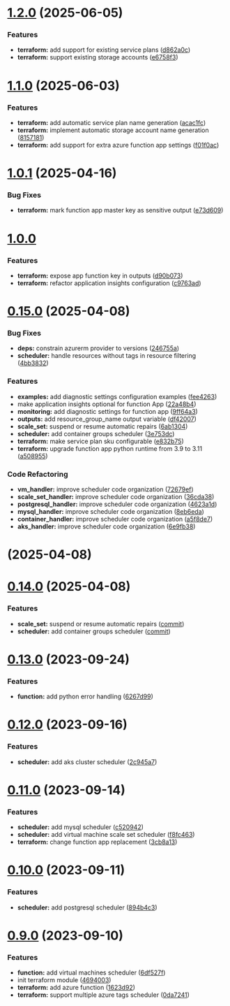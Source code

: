 # [1.2.0](https://github.com/diodonfrost/terraform-azure-function-app-scheduler-stop-start/compare/v1.1.0...v1.2.0) (2025-06-05)


### Features

* **terraform:** add support for existing service plans ([d862a0c](https://github.com/diodonfrost/terraform-azure-function-app-scheduler-stop-start/commit/d862a0c))
* **terraform:** support existing storage accounts ([e6758f3](https://github.com/diodonfrost/terraform-azure-function-app-scheduler-stop-start/commit/e6758f3))


# [1.1.0](https://github.com/diodonfrost/terraform-azure-function-app-scheduler-stop-start/compare/v1.0.1...v1.1.0) (2025-06-03)


### Features

* **terraform:** add automatic service plan name generation ([acac1fc](https://github.com/diodonfrost/terraform-azure-function-app-scheduler-stop-start/commit/acac1fc))
* **terraform:** implement automatic storage account name generation ([8157181](https://github.com/diodonfrost/terraform-azure-function-app-scheduler-stop-start/commit/8157181))
* **terraform:** add support for extra azure function app settings ([f01f0ac](https://github.com/diodonfrost/terraform-azure-function-app-scheduler-stop-start/commit/f01f0ac))


# [1.0.1](https://github.com/diodonfrost/terraform-azure-function-app-scheduler-stop-start/compare/v1.0.0...v1.0.1) (2025-04-16)


### Bug Fixes

* **terraform:** mark function app master key as sensitive output ([e73d609](https://github.com/diodonfrost/terraform-azure-function-app-scheduler-stop-start/commit/e73d609))


# [1.0.0](https://github.com/diodonfrost/terraform-azure-function-app-scheduler-stop-start/compare/v0.15.0...v1.0.0)


### Features

* **terraform:** expose app function key in outputs ([d90b073](https://github.com/diodonfrost/terraform-azure-function-app-scheduler-stop-start/commit/d90b073fc8c8b5fb9618b934f42a06aa9245ebda))
* **terraform:** refactor application insights configuration ([c9763ad](https://github.com/diodonfrost/terraform-azure-function-app-scheduler-stop-start/commit/c9763add719ed7927894991aeaac7ab6df734c0d))


# [0.15.0](https://github.com/diodonfrost/terraform-azure-function-app-scheduler-stop-start/compare/v0.14.0...v0.15.0) (2025-04-08)


### Bug Fixes

* **deps:** constrain azurerm provider to versions ([246755a](https://github.com/diodonfrost/terraform-azure-function-app-scheduler-stop-start/commit/246755af9915b16f491e1aa64eaa4ba71d5364d6))
* **scheduler:** handle resources without tags in resource filtering ([4bb3832](https://github.com/diodonfrost/terraform-azure-function-app-scheduler-stop-start/commit/4bb38327050dd58f763434d16c63f2b242d1b993))


### Features

* **examples:** add diagnostic settings configuration examples ([fee4263](https://github.com/diodonfrost/terraform-azure-function-app-scheduler-stop-start/commit/fee42638c4b0520b1230d5bf3846a307d350a12a))
* make application insights optional for function App ([22a48b4](https://github.com/diodonfrost/terraform-azure-function-app-scheduler-stop-start/commit/22a48b454e5b1139367ee0e0d5733ed8a8ef4a9a))
* **monitoring:** add diagnostic settings for function app ([9ff64a3](https://github.com/diodonfrost/terraform-azure-function-app-scheduler-stop-start/commit/9ff64a3be0011c271aca223fde2bc1ae6ba29f33))
* **outputs:** add resource_group_name output variable ([df42007](https://github.com/diodonfrost/terraform-azure-function-app-scheduler-stop-start/commit/df4200784afe2c7cf9fbc8396f2a513c4ad25473))
* **scale_set:** suspend or resume automatic repairs ([6ab1304](https://github.com/diodonfrost/terraform-azure-function-app-scheduler-stop-start/commit/6ab1304fd86e201afcbf6acbeb345f038bd40f51))
* **scheduler:** add container groups scheduler ([3e753dc](https://github.com/diodonfrost/terraform-azure-function-app-scheduler-stop-start/commit/3e753dc148335f225c438ff4777551b18415e06e))
* **terraform:** make service plan sku configurable ([e832b75](https://github.com/diodonfrost/terraform-azure-function-app-scheduler-stop-start/commit/e832b75c94d09b2f9734417ecbfbb04dcb43e14f))
* **terraform:** upgrade function app python runtime from 3.9 to 3.11 ([a508955](https://github.com/diodonfrost/terraform-azure-function-app-scheduler-stop-start/commit/a508955c63aba9e344e344740d35f0c66f081283))


### Code Refactoring

* **vm_handler:** improve scheduler code organization ([72679ef](https://github.com/diodonfrost/terraform-azure-function-app-scheduler-stop-start/commit/72679ef1fa317d357fbfb08f07f3afc900d710f9))
* **scale_set_handler:** improve scheduler code organization ([36cda38](https://github.com/diodonfrost/terraform-azure-function-app-scheduler-stop-start/commit/36cda38994bb9988f067884bf28cdb2815e4a4f1))
* **postgresql_handler:** improve scheduler code organization ([4623a1d](https://github.com/diodonfrost/terraform-azure-function-app-scheduler-stop-start/commit/4623a1dc26f94886e742e18d74ba6277edcfd3c1))
* **mysql_handler:** improve scheduler code organization ([8eb6eda](https://github.com/diodonfrost/terraform-azure-function-app-scheduler-stop-start/commit/8eb6eda4d227d6c1bcd014974ffa6935df69481b))
* **container_handler:** improve scheduler code organization ([a5f8de7](https://github.com/diodonfrost/terraform-azure-function-app-scheduler-stop-start/commit/a5f8de717aa5bb07d11689336687bc7736269b16))
* **aks_handler:** improve scheduler code organization ([6e9fb38](https://github.com/diodonfrost/terraform-azure-function-app-scheduler-stop-start/commit/6e9fb38cf82701507d81669aaf4030aed02453d3))



# [](https://github.com/diodonfrost/terraform-azure-function-app-scheduler-stop-start/compare/v0.13.0...v) (2025-04-08)


# [0.14.0](https://github.com/diodonfrost/terraform-azure-function-app-scheduler-stop-start/compare/v0.13.0...v0.14.0) (2025-04-08)


### Features

* **scale_set:** suspend or resume automatic repairs ([commit](https://github.com/diodonfrost/terraform-azure-function-app-scheduler-stop-start/commit/6ab1304fd86e201afcbf6acbeb345f038bd40f51))
* **scheduler:** add container groups scheduler ([commit](https://github.com/diodonfrost/terraform-azure-function-app-scheduler-stop-start/commit/3e753dc148335f225c438ff4777551b18415e06e))



# [0.13.0](https://github.com/diodonfrost/terraform-azure-function-app-scheduler-stop-start/compare/v0.11.0...v0.12.0) (2023-09-24)


### Features

* **function:** add python error handling ([6267d99](https://github.com/diodonfrost/terraform-azure-function-app-scheduler-stop-start/commit/6267d993a71bd64c873665bb0fc3d8ac999b0e0f))



# [0.12.0](https://github.com/diodonfrost/terraform-azure-function-app-scheduler-stop-start/compare/v0.11.0...v0.12.0) (2023-09-16)


### Features

* **scheduler:** add aks cluster scheduler ([2c945a7](https://github.com/diodonfrost/terraform-azure-function-app-scheduler-stop-start/commit/2c945a7e386d05f1617086c3329dd3bc4f249a89))



# [0.11.0](https://github.com/diodonfrost/terraform-azure-function-app-scheduler-stop-start/compare/v0.10.0...v0.11.0) (2023-09-14)


### Features

* **scheduler:** add mysql scheduler ([c520942](https://github.com/diodonfrost/terraform-azure-function-app-scheduler-stop-start/commit/c5209425606765223d41bd9a25a45af030c684b9))
* **scheduler:** add virtual machine scale set scheduler ([f8fc463](https://github.com/diodonfrost/terraform-azure-function-app-scheduler-stop-start/commit/f8fc463532076956e0a58416c587c7ecfa6dffcf))
* **terraform:** change function app replacement ([3cb8a13](https://github.com/diodonfrost/terraform-azure-function-app-scheduler-stop-start/commit/3cb8a13876dd1320c881c88b07913a506544d2d4))



# [0.10.0](https://github.com/diodonfrost/terraform-azure-function-app-scheduler-stop-start/compare/v0.9.0...v0.10.0) (2023-09-11)


### Features

* **scheduler:** add postgresql scheduler ([894b4c3](https://github.com/diodonfrost/terraform-azure-function-app-scheduler-stop-start/commit/894b4c358eef2c8c6d756f4d99f1e243fab650b6))



# [0.9.0](https://github.com/diodonfrost/terraform-azure-function-app-scheduler-stop-start/compare/4694003b0cd094d731dafa7f50cf2ff10a9e1e4b...v0.9.0) (2023-09-10)


### Features

* **function:** add virtual machines scheduler ([6df527f](https://github.com/diodonfrost/terraform-azure-function-app-scheduler-stop-start/commit/6df527f3ef2c27264fb388d4207d4379c342d468))
* init terraform module ([4694003](https://github.com/diodonfrost/terraform-azure-function-app-scheduler-stop-start/commit/4694003b0cd094d731dafa7f50cf2ff10a9e1e4b))
* **terraform:** add azure function ([1623d92](https://github.com/diodonfrost/terraform-azure-function-app-scheduler-stop-start/commit/1623d92abb8a4a943d1c9b814d08bb3e664eb5dd))
* **terraform:** support multiple azure tags scheduler ([0da7241](https://github.com/diodonfrost/terraform-azure-function-app-scheduler-stop-start/commit/0da7241aa8702a6dd541356269ed1cf45a4d942d))



